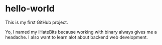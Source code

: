 # hello-world
This is my first GitHub project.

Yo, I named my iHateBits because working with binary always gives me a headache.
I also want to learn alot about backend web development.
